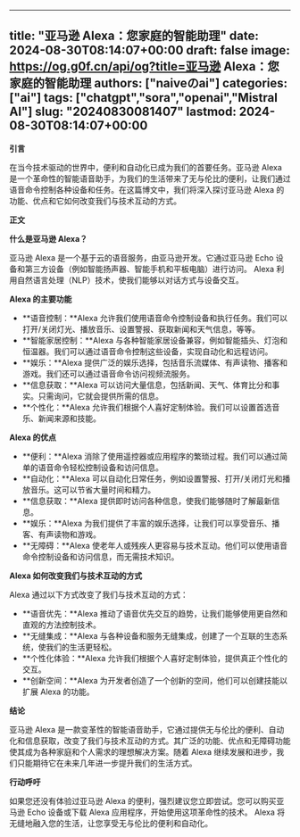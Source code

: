
---
title: "亚马逊 Alexa：您家庭的智能助理"
date: 2024-08-30T08:14:07+00:00
draft: false
image: https://og.g0f.cn/api/og?title=亚马逊 Alexa：您家庭的智能助理
authors: ["naiveのai"]
categories: ["ai"]
tags: ["chatgpt","sora","openai","Mistral AI"]
slug: "20240830081407"
lastmod: 2024-08-30T08:14:07+00:00
---
**引言**

在当今技术驱动的世界中，便利和自动化已成为我们的首要任务。亚马逊 Alexa 是一个革命性的智能语音助手，为我们的生活带来了无与伦比的便利，让我们通过语音命令控制各种设备和任务。在这篇博文中，我们将深入探讨亚马逊 Alexa 的功能、优点和它如何改变我们与技术互动的方式。

**正文**

**什么是亚马逊 Alexa？**

亚马逊 Alexa 是一个基于云的语音服务，由亚马逊开发。它通过亚马逊 Echo 设备和第三方设备（例如智能扬声器、智能手机和平板电脑）进行访问。 Alexa 利用自然语言处理（NLP）技术，使我们能够以对话方式与设备交互。

**Alexa 的主要功能**

* **语音控制：**Alexa 允许我们使用语音命令控制设备和执行任务。我们可以打开/关闭灯光、播放音乐、设置警报、获取新闻和天气信息，等等。
* **智能家居控制：**Alexa 与各种智能家居设备兼容，例如智能插头、灯泡和恒温器。我们可以通过语音命令控制这些设备，实现自动化和远程访问。
* **娱乐：**Alexa 提供广泛的娱乐选择，包括音乐流媒体、有声读物、播客和游戏。我们还可以通过语音命令访问视频流服务。
* **信息获取：**Alexa 可以访问大量信息，包括新闻、天气、体育比分和事实。只需询问，它就会提供所需的信息。
* **个性化：**Alexa 允许我们根据个人喜好定制体验。我们可以设置首选音乐、新闻来源和技能。

**Alexa 的优点**

* **便利：**Alexa 消除了使用遥控器或应用程序的繁琐过程。我们可以通过简单的语音命令轻松控制设备和访问信息。
* **自动化：**Alexa 可以自动化日常任务，例如设置警报、打开/关闭灯光和播放音乐。这可以节省大量时间和精力。
* **信息获取：**Alexa 提供即时访问各种信息，使我们能够随时了解最新信息。
* **娱乐：**Alexa 为我们提供了丰富的娱乐选择，让我们可以享受音乐、播客、有声读物和游戏。
* **无障碍：**Alexa 使老年人或残疾人更容易与技术互动。他们可以使用语音命令控制设备和访问信息，而无需技术知识。

**Alexa 如何改变我们与技术互动的方式**

Alexa 通过以下方式改变了我们与技术互动的方式：

* **语音优先：**Alexa 推动了语音优先交互的趋势，让我们能够使用更自然和直观的方法控制技术。
* **无缝集成：**Alexa 与各种设备和服务无缝集成，创建了一个互联的生态系统，使我们的生活更轻松。
* **个性化体验：**Alexa 允许我们根据个人喜好定制体验，提供真正个性化的交互。
* **创新空间：**Alexa 为开发者创造了一个创新的空间，他们可以创建技能以扩展 Alexa 的功能。

**结论**

亚马逊 Alexa 是一款变革性的智能语音助手，它通过提供无与伦比的便利、自动化和信息获取，改变了我们与技术互动的方式。其广泛的功能、优点和无障碍功能使其成为各种家庭和个人需求的理想解决方案。随着 Alexa 继续发展和进步，我们只能期待它在未来几年进一步提升我们的生活方式。

**行动呼吁**

如果您还没有体验过亚马逊 Alexa 的便利，强烈建议您立即尝试。您可以购买亚马逊 Echo 设备或下载 Alexa 应用程序，开始使用这项革命性的技术。 Alexa 将无缝地融入您的生活，让您享受无与伦比的便利和自动化。